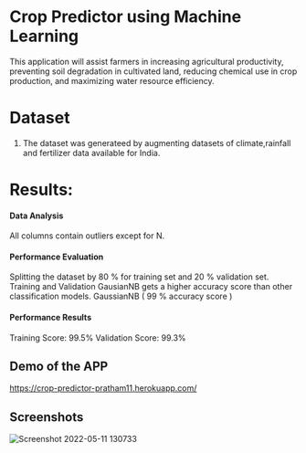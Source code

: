 
# Crop Predictor using Machine Learning
This application will assist farmers in increasing agricultural productivity, preventing soil degradation in cultivated land, reducing chemical use in crop production, and maximizing water resource efficiency.


# Dataset
1. The dataset was generateed by augmenting datasets of climate,rainfall and fertilizer data available for India.



# Results:
#### Data Analysis
All columns contain outliers except for N.
#### Performance Evaluation
Splitting the dataset by 80 % for training set and 20 % validation set.
Training and Validation
GausianNB gets a higher accuracy score than other classification models.
GaussianNB ( 99 % accuracy score )

#### Performance Results
Training Score: 99.5%
Validation Score: 99.3%

## Demo of the APP
https://crop-predictor-pratham11.herokuapp.com/

## Screenshots 
![Screenshot 2022-05-11 130733](https://user-images.githubusercontent.com/65961117/167796432-b067cc7f-ec2a-454a-9831-7daa9f9ec788.png)
